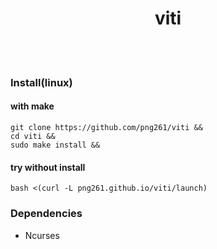 <div align="center">
    <h1>viti</h1>
    <br>
    <br>
</div>

### Install(linux)
#### with make
```
git clone https://github.com/png261/viti &&
cd viti &&
sudo make install && 
```

#### try without install
```
bash <(curl -L png261.github.io/viti/launch)
```

### Dependencies
- Ncurses
